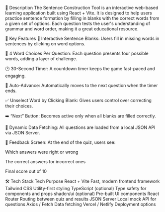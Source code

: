 📝 Description
The Sentence Construction Tool is an interactive web-based learning application built using React + Vite. It is designed to help users practice sentence formation by filling in blanks with the correct words from a given set of options. Each question tests the user's understanding of grammar and word order, making it a great educational resource.

🎯 Key Features
🔡 Interactive Sentence Blanks: Users fill in missing words in sentences by clicking on word options.

🧠 4 Word Choices Per Question: Each question presents four possible words, adding a layer of challenge.

🕒 30-Second Timer: A countdown timer keeps the game fast-paced and engaging.

🔁 Auto-Advance: Automatically moves to the next question when the timer ends.

✅ Unselect Word by Clicking Blank: Gives users control over correcting their choices.

➡️ “Next” Button: Becomes active only when all blanks are filled correctly.

📡 Dynamic Data Fetching: All questions are loaded from a local JSON API via JSON Server.

🧾 Feedback Screen: At the end of the quiz, users see:

Which answers were right or wrong

The correct answers for incorrect ones

Final score out of 10

🛠️ Tech Stack
Tech	Purpose
React + Vite	Fast, modern frontend framework
Tailwind CSS	Utility-first styling
TypeScript (optional)	Type safety for components and props
shadcn/ui (optional)	Pre-built UI components
React Router	Routing between quiz and results
JSON Server	Local mock API for questions
Axios / Fetch	Data fetching
Vercel / Netlify	Deployment options
